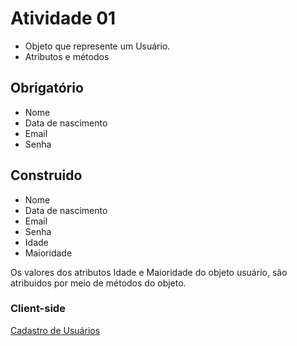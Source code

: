 # Atividade 01

- Objeto que represente um Usuário.
- Atributos e métodos

## Obrigatório

- Nome
- Data de nascimento
- Email
- Senha

## Construido
- Nome
- Data de nascimento
- Email
- Senha
- Idade
- Maioridade
<p>Os valores dos atributos Idade e Maioridade do objeto usuário, são atribuidos por meio de métodos do objeto.</p>

### Client-side 

[Cadastro de Usuários](https://github.com/edfragoso/italents/tree/main/CadastroDeUsuario)